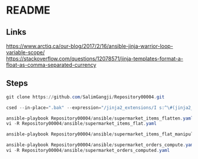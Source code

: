 # README

## Links

<https://www.arctiq.ca/our-blog/2017/2/16/ansible-jinja-warrior-loop-variable-scope/>  
<https://stackoverflow.com/questions/12078571/jinja-templates-format-a-float-as-comma-separated-currency>

## Steps

```powershell
git clone https://github.com/SalimGangji/Repository00004.git

csed --in-place=".bak" --expression="/jinja2_extensions/I s:^\#(jinja2_extensions.*):\1:gI" --expression="p" /etc/ansible/ansible.cfg

ansible-playbook Repository00004/ansible/supermarket_items_flatten.yaml
vi -R Repository00004/ansible/supermarket_items_flat.yaml

ansible-playbook Repository00004/ansible/supermarket_items_flat_manipulations.yaml

ansible-playbook Repository00004/ansible/supermarket_orders_compute.yaml
vi -R Repository00004/ansible/supermarket_orders_computed.yaml
```
